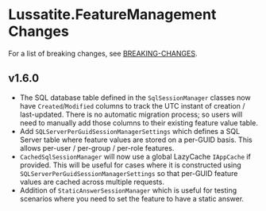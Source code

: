 # Lussatite.FeatureManagement Changes

For a list of breaking changes, see [BREAKING-CHANGES](BREAKING-CHANGES.md).

## v1.6.0

- The SQL database table defined in the `SqlSessionManager` classes now have `Created`/`Modified` columns to track the UTC instant of creation / last-updated.  There is no automatic migration process; so users will need to manually add those columns to their existing feature value table.
- Add `SQLServerPerGuidSessionManagerSettings` which defines a SQL Server table where feature values are stored on a per-GUID basis.  This allows per-user / per-group / per-role features.
- `CachedSqlSessionManager` will now use a global LazyCache `IAppCache` if provided.  This will be useful for cases where it is constructed using `SQLServerPerGuidSessionManagerSettings` so that per-GUID feature values are cached across multiple requests.
- Addition of `StaticAnswerSessionManager` which is useful for testing scenarios where you need to set the feature to have a static answer.


